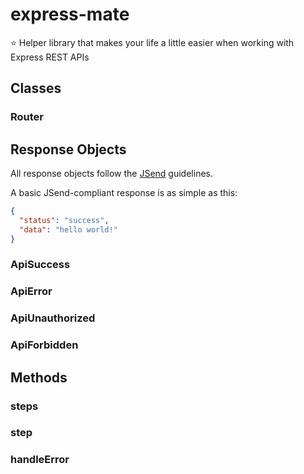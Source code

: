 # express-mate

:star: Helper library that makes your life a little easier when working with Express REST APIs

## Classes

### Router

## Response Objects

All response objects follow the [JSend](https://labs.omniti.com/labs/jsend) guidelines.

A basic JSend-compliant response is as simple as this:

```json
{
  "status": "success",
  "data": "hello world!"
}
```

### ApiSuccess

### ApiError

### ApiUnauthorized

### ApiForbidden

## Methods

### steps

### step

### handleError
